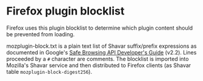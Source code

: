 # Firefox plugin blocklist

Firefox uses this plugin blocklist to determine which plugin content should be prevented from loading.

mozplugin-block.txt is a plain text list of Shavar suffix/prefix expressions as documented in Google's [Safe Browsing API Developer's Guide](https://developers.google.com/safe-browsing/developers_guide_v2#ListContents) (v2.2). Lines proceeded by a `#` character are comments. The blocklist is imported into Mozilla's Shavar service and then distributed to Firefox clients (as Shavar table `mozplugin-block-digest256`).
